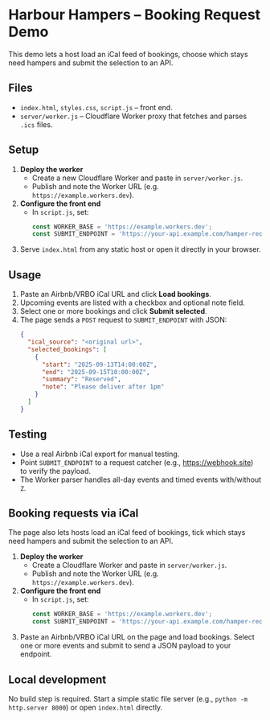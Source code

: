 # Harbour Hampers – Booking Request Demo

This demo lets a host load an iCal feed of bookings, choose which stays need hampers and submit the selection to an API.

## Files

- `index.html`, `styles.css`, `script.js` – front end.
- `server/worker.js` – Cloudflare Worker proxy that fetches and parses `.ics` files.

## Setup

1. **Deploy the worker**
   - Create a new Cloudflare Worker and paste in `server/worker.js`.
   - Publish and note the Worker URL (e.g. `https://example.workers.dev`).
2. **Configure the front end**
   - In `script.js`, set:
     ```js
     const WORKER_BASE = 'https://example.workers.dev';
     const SUBMIT_ENDPOINT = 'https://your-api.example.com/hamper-requests';
     ```
3. Serve `index.html` from any static host or open it directly in your browser.

## Usage

1. Paste an Airbnb/VRBO iCal URL and click **Load bookings**.
2. Upcoming events are listed with a checkbox and optional note field.
3. Select one or more bookings and click **Submit selected**.
4. The page sends a `POST` request to `SUBMIT_ENDPOINT` with JSON:
   ```json
   {
     "ical_source": "<original url>",
     "selected_bookings": [
       {
         "start": "2025-09-13T14:00:00Z",
         "end": "2025-09-15T10:00:00Z",
         "summary": "Reserved",
         "note": "Please deliver after 1pm"
       }
     ]
   }
   ```

## Testing

- Use a real Airbnb iCal export for manual testing.
- Point `SUBMIT_ENDPOINT` to a request catcher (e.g., https://webhook.site) to verify the payload.
- The Worker parser handles all-day events and timed events with/without `Z`.

## Booking requests via iCal
The page also lets hosts load an iCal feed of bookings, tick which stays need hampers and submit the selection to an API.

1. **Deploy the worker**
   - Create a Cloudflare Worker and paste in `server/worker.js`.
   - Publish and note the Worker URL (e.g. `https://example.workers.dev`).
2. **Configure the front end**
   - In `script.js`, set:
     ```js
     const WORKER_BASE = 'https://example.workers.dev';
     const SUBMIT_ENDPOINT = 'https://your-api.example.com/hamper-requests';
     ```
3. Paste an Airbnb/VRBO iCal URL on the page and load bookings. Select one or more events and submit to send a JSON payload to your endpoint.

## Local development

No build step is required. Start a simple static file server (e.g., `python -m http.server 8000`) or open `index.html` directly.
